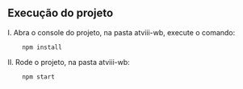 ## Execução do projeto

I. Abra o console do projeto, na pasta atviii-wb, execute o comando:
```console
    npm install
```
II. Rode o projeto, na pasta atviii-wb:
```console
    npm start
```